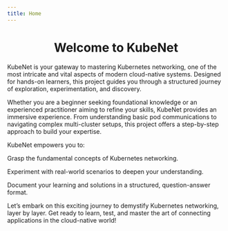 ```yaml
---
title: Home
---
```


<h1 align="center">Welcome to KubeNet</h1>

KubeNet is your gateway to mastering Kubernetes networking, one of the most intricate and vital aspects of modern cloud-native systems. Designed for hands-on learners, this project guides you through a structured journey of exploration, experimentation, and discovery.

Whether you are a beginner seeking foundational knowledge or an experienced practitioner aiming to refine your skills, KubeNet provides an immersive experience. From understanding basic pod communications to navigating complex multi-cluster setups, this project offers a step-by-step approach to build your expertise.

KubeNet empowers you to:

Grasp the fundamental concepts of Kubernetes networking.

Experiment with real-world scenarios to deepen your understanding.

Document your learning and solutions in a structured, question-answer format.

Let’s embark on this exciting journey to demystify Kubernetes networking, layer by layer. Get ready to learn, test, and master the art of connecting applications in the cloud-native world!

